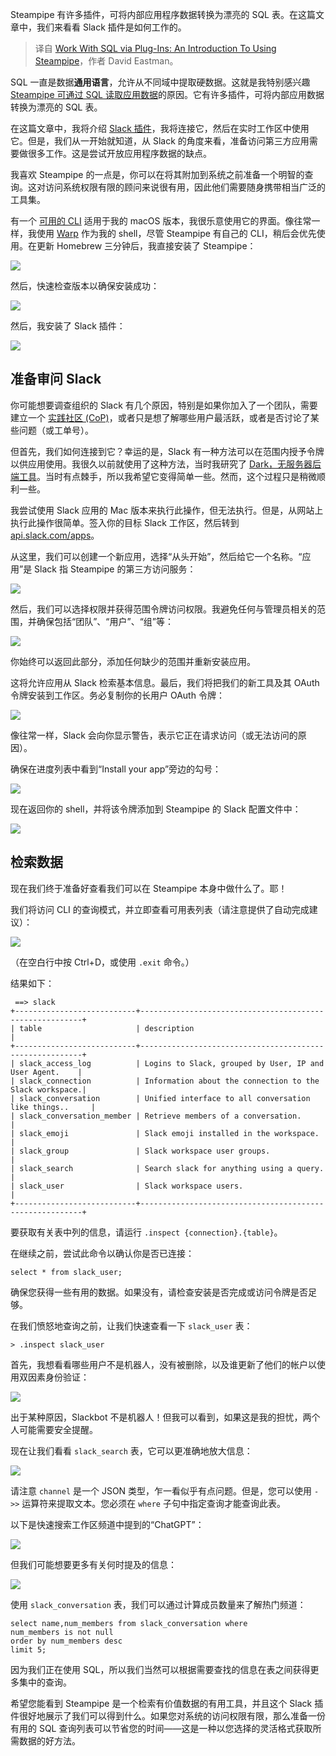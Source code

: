 
<!--
title: 通过插件使用SQL：Steampipe简介
cover: https://cdn.thenewstack.io/media/2024/06/131147fd-aakash-dhage-kmyqhzxvmte-unsplash.jpg
-->

Steampipe 有许多插件，可将内部应用程序数据转换为漂亮的 SQL 表。在这篇文章中，我们来看看 Slack 插件是如何工作的。

> 译自 [Work With SQL via Plug-Ins: An Introduction To Using Steampipe](https://thenewstack.io/work-with-sql-via-plug-ins-an-introduction-to-using-steampipe/)，作者 David Eastman。


SQL 一直是数据**通用语言**，允许从不同域中提取硬数据。这就是我特别感兴趣 [Steampipe 可通过 SQL 读取应用数据](https://thenewstack.io/sql-based-pipelines-steampipe-makes-all-the-world-a-database/)的原因。它有许多插件，可将内部应用数据转换为漂亮的 SQL 表。

在这篇文章中，我将介绍 [Slack 插件](https://hub.steampipe.io/plugins/turbot/slack)，我将连接它，然后在实时工作区中使用它。但是，我们从一开始就知道，从 Slack 的角度来看，准备访问第三方应用需要做很多工作。这是尝试开放应用程序数据的缺点。

我喜欢 Steampipe 的一点是，你可以在将其附加到系统之前准备一个明智的查询。这对访问系统权限有限的顾问来说很有用，因此他们需要随身携带相当广泛的工具集。

有一个 [可用的 CLI](https://steampipe.io/downloads) 适用于我的 macOS 版本，我很乐意使用它的界面。像往常一样，我使用 [Warp](https://www.warp.dev/) 作为我的 shell，尽管 Steampipe 有自己的 CLI，稍后会优先使用。在更新 Homebrew 三分钟后，我直接安装了 Steampipe：

![](https://cdn.thenewstack.io/media/2024/06/32fe6e50-untitled.png)

然后，快速检查版本以确保安装成功：

![](https://cdn.thenewstack.io/media/2024/06/08a2ebb3-untitled-1.png)

然后，我安装了 Slack 插件：

![](https://cdn.thenewstack.io/media/2024/06/496f625b-untitled-2-1024x174.png)

## 准备审问 Slack

你可能想要调查组织的 Slack 有几个原因，特别是如果你加入了一个团队，需要建立一个 [实践社区 (CoP)](https://thenewstack.io/developers-need-a-community-of-practice-and-wikis-still-work/)，或者只是想了解哪些用户最活跃，或者是否讨论了某些问题（或工单号）。

但首先，我们如何连接到它？幸运的是，Slack 有一种方法可以在范围内授予令牌以供应用使用。我很久以前就使用了这种方法，当时我研究了 [Dark，无服务器后端工具](https://thenewstack.io/how-to-get-started-building-serverless-backends-with-dark/)。当时有点棘手，所以我希望它变得简单一些。然而，这个过程只是稍微顺利一些。

我尝试使用 Slack 应用的 Mac 版本来执行此操作，但无法执行。但是，从网站上执行此操作很简单。签入你的目标 Slack 工作区，然后转到 [api.slack.com/apps](https://api.slack.com/apps)。

从这里，我们可以创建一个新应用，选择“从头开始”，然后给它一个名称。“应用”是 Slack 指 Steampipe 的第三方访问服务：

![](https://cdn.thenewstack.io/media/2024/06/17cb0754-untitled-3-1024x982.png)

然后，我们可以选择权限并获得范围令牌访问权限。我避免任何与管理员相关的范围，并确保包括“团队”、“用户”、“组”等：

![](https://cdn.thenewstack.io/media/2024/06/b7367eb3-untitled-4-1024x993.png)

你始终可以返回此部分，添加任何缺少的范围并重新安装应用。

这将允许应用从 Slack 检索基本信息。最后，我们将把我们的新工具及其 OAuth 令牌安装到工作区。务必复制你的长用户 OAuth 令牌：

![](https://cdn.thenewstack.io/media/2024/06/21635948-untitled-5-1024x478.png)

像往常一样，Slack 会向你显示警告，表示它正在请求访问（或无法访问的原因）。

确保在进度列表中看到“Install your app”旁边的勾号：

![](https://cdn.thenewstack.io/media/2024/06/78fd4ae4-untitled-6-1024x461.png)

现在返回你的 shell，并将该令牌添加到 Steampipe 的 Slack 配置文件中：

![](https://cdn.thenewstack.io/media/2024/06/7291bafd-untitled-7-1024x312.png)

## 检索数据

现在我们终于准备好查看我们可以在 Steampipe 本身中做什么了。耶！

我们将访问 CLI 的查询模式，并立即查看可用表列表（请注意提供了自动完成建议）：

![](https://cdn.thenewstack.io/media/2024/06/6d115edd-untitled-8.png)

（在空白行中按 Ctrl+D，或使用 `.exit` 命令。）

结果如下：

```
 ==> slack
+---------------------------+---------------------------------------------------------+ 
| table                     | description                                             | 
+---------------------------+---------------------------------------------------------+ 
| slack_access_log          | Logins to Slack, grouped by User, IP and User Agent.    | 
| slack_connection          | Information about the connection to the Slack workspace.| 
| slack_conversation        | Unified interface to all conversation like things..     | 
| slack_conversation_member | Retrieve members of a conversation.                     | 
| slack_emoji               | Slack emoji installed in the workspace.                 | 
| slack_group               | Slack workspace user groups.                            |
| slack_search              | Search slack for anything using a query.                |
| slack_user                | Slack workspace users.                                  | 
+---------------------------+---------------------------------------------------------+ 
```

要获取有关表中列的信息，请运行 `.inspect {connection}.{table}`。

在继续之前，尝试此命令以确认你是否已连接：

```
select * from slack_user;
```

确保您获得一些有用的数据。如果没有，请检查安装是否完成或访问令牌是否足够。

在我们愤怒地查询之前，让我们快速查看一下 `slack_user` 表：

```
> .inspect slack_user
```

首先，我想看看哪些用户不是机器人，没有被删除，以及谁更新了他们的帐户以使用双因素身份验证：

![](https://cdn.thenewstack.io/media/2024/06/376bc014-untitled-9-1024x230.png)

出于某种原因，Slackbot 不是机器人！但我可以看到，如果这是我的担忧，两个人可能需要安全提醒。

现在让我们看看 `slack_search` 表，它可以更准确地放大信息：

![](https://cdn.thenewstack.io/media/2024/06/1dd20b86-untitled-10-1024x304.png)

请注意 `channel` 是一个 JSON 类型，乍一看似乎有点问题。但是，您可以使用 `->>` 运算符来提取文本。您必须在 `where` 子句中指定查询才能查询此表。

以下是快速搜索工作区频道中提到的“ChatGPT”：

![](https://cdn.thenewstack.io/media/2024/06/50974e75-untitled-11-1024x94.png)

但我们可能想要更多有关何时提及的信息：

![](https://cdn.thenewstack.io/media/2024/06/bdab7c46-untitled-12-1024x102.png)

使用 `slack_conversation` 表，我们可以通过计算成员数量来了解热门频道：

```
select name,num_members from slack_conversation where
num_members is not null
order by num_members desc
limit 5;
```

因为我们正在使用 SQL，所以我们当然可以根据需要查找的信息在表之间获得更多集中的查询。

希望您能看到 Steampipe 是一个检索有价值数据的有用工具，并且这个 Slack 插件很好地展示了我们可以得到什么。如果您对系统的访问权限有限，那么准备一份有用的 SQL 查询列表可以节省您的时间——这是一种以您选择的灵活格式获取所需数据的好方法。
